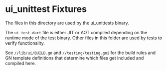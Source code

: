 # ui_unittest Fixtures

The files in this directory are used by the ui_unittests binary.

The `ui_test.dart` file is either JIT or AOT compiled depending on the runtime
mode of the test binary. Other files in this folder are used by tests to verify
functionality.

See `//lib/ui/BUILD.gn` and `//testing/testing.gni` for the build rules and
GN template definitions that determine which files get included and compiled
here.
